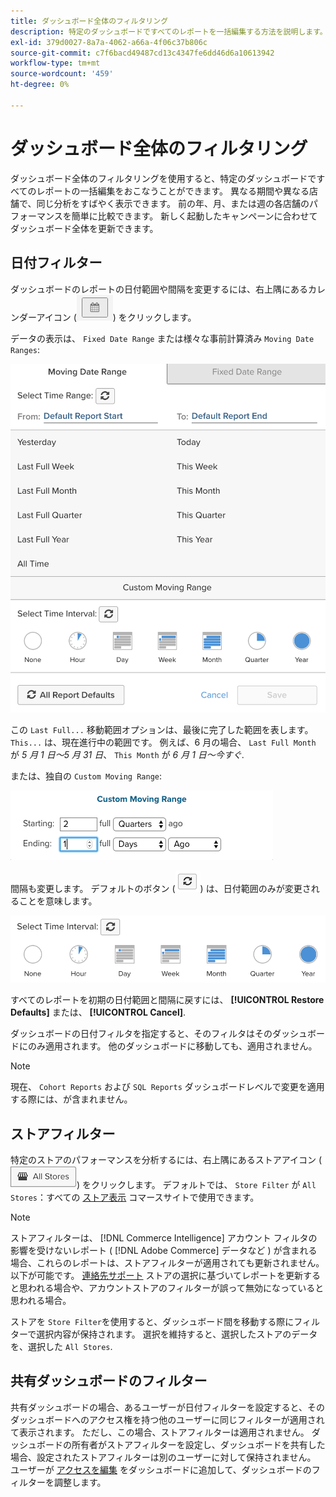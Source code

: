 ```yaml
---
title: ダッシュボード全体のフィルタリング
description: 特定のダッシュボードですべてのレポートを一括編集する方法を説明します。
exl-id: 379d0027-8a7a-4062-a66a-4f06c37b806c
source-git-commit: c7f6bacd49487cd13c4347fe6dd46d6a10613942
workflow-type: tm+mt
source-wordcount: '459'
ht-degree: 0%

---
```


# ダッシュボード全体のフィルタリング

ダッシュボード全体のフィルタリングを使用すると、特定のダッシュボードですべてのレポートの一括編集をおこなうことができます。 異なる期間や異なる店舗で、同じ分析をすばやく表示できます。 前の年、月、または週の各店舗のパフォーマンスを簡単に比較できます。 新しく起動したキャンペーンに合わせてダッシュボード全体を更新できます。

## 日付フィルター

ダッシュボードのレポートの日付範囲や間隔を変更するには、右上隅にあるカレンダーアイコン (![カレンダー](../../assets/calendar-button.png)) をクリックします。

データの表示は、 `Fixed Date Range` または様々な事前計算済み `Moving Date Ranges`:

![日付範囲の移動](../../assets/moving_date_ranges.png)

この `Last Full...` 移動範囲オプションは、最後に完了した範囲を表します。 `This...` は、現在進行中の範囲です。 例えば、6 月の場合、 `Last Full Month` が _5 月 1 日～5 月 31 日_、 `This Month` が _6 月 1 日～今すぐ_.

または、独自の `Custom Moving Range`\:

![カスタム移動範囲](../../assets/custom-moving-range.png)

間隔も変更します。 デフォルトのボタン (![時間間隔のデフォルト](../../assets/time_interval_default.png)) は、日付範囲のみが変更されることを意味します。

![時間間隔](../../assets/time_interval.png)

すべてのレポートを初期の日付範囲と間隔に戻すには、 **[!UICONTROL Restore Defaults]** または、 **[!UICONTROL Cancel]**.

ダッシュボードの日付フィルタを指定すると、そのフィルタはそのダッシュボードにのみ適用されます。 他のダッシュボードに移動しても、適用されません。

>[!NOTE]
>
>現在、 `Cohort Reports` および `SQL Reports` ダッシュボードレベルで変更を適用する際には、が含まれません。

## ストアフィルター

特定のストアのパフォーマンスを分析するには、右上隅にあるストアアイコン (![ストアフィルター](../../assets/store-filter.png)) をクリックします。 デフォルトでは、 `Store Filter` が `All Stores`：すべての [ストア表示](https://experienceleague.adobe.com/docs/commerce-admin/stores-sales/site-store/store-views.html) コマースサイトで使用できます。

>[!NOTE]
>
>ストアフィルターは、 [!DNL Commerce Intelligence] アカウント フィルタの影響を受けないレポート ( [!DNL Adobe Commerce] データなど ) が含まれる場合、これらのレポートは、ストアフィルターが適用されても更新されません。 以下が可能です。 [連絡先サポート](https://experienceleague.adobe.com/docs/commerce-knowledge-base/kb/troubleshooting/miscellaneous/mbi-service-policies.html) ストアの選択に基づいてレポートを更新すると思われる場合や、アカウントストアのフィルターが誤って無効になっていると思われる場合。

ストアを `Store Filter`を使用すると、ダッシュボード間を移動する際にフィルターで選択内容が保持されます。 選択を維持すると、選択したストアのデータを、選択した `All Stores`.

## 共有ダッシュボードのフィルター

共有ダッシュボードの場合、あるユーザーが日付フィルターを設定すると、そのダッシュボードへのアクセス権を持つ他のユーザーに同じフィルターが適用されて表示されます。 ただし、この場合、ストアフィルターは適用されません。 ダッシュボードの所有者がストアフィルターを設定し、ダッシュボードを共有した場合、設定されたストアフィルターは別のユーザーに対して保持されません。 ユーザーが [アクセスを編集](../../data-user/dashboards/share-dashboard-with-users.md) をダッシュボードに追加して、ダッシュボードのフィルターを調整します。
